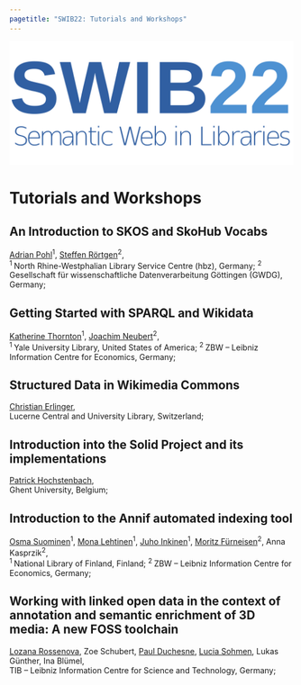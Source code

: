 ```yaml
---
pagetitle: "SWIB22: Tutorials and Workshops"
---
```


<div id="main">

![swib logo](../images/swib.png) 


# Tutorials and Workshops



## An Introduction to SKOS and SkoHub Vocabs

<u>Adrian Pohl</u><sup>1</sup>, <u>Steffen Rörtgen</u><sup>2</sup>, <br />
<sup>1 </sup>North Rhine-Westphalian Library Service Centre (hbz), Germany; <sup>2 </sup>Gesellschaft für wissenschaftliche Datenverarbeitung Göttingen (GWDG), Germany; 



## Getting Started with SPARQL and Wikidata

<u>Katherine Thornton</u><sup>1</sup>, <u>Joachim Neubert</u><sup>2</sup>, <br />
<sup>1 </sup>Yale University Library, United States of America; <sup>2 </sup>ZBW – Leibniz Information Centre for Economics, Germany; 



## Structured Data in Wikimedia Commons

<u>Christian Erlinger</u>, <br />
Lucerne Central and University Library, Switzerland; 



## Introduction into the Solid Project and its implementations

<u>Patrick Hochstenbach</u>, <br />
Ghent University, Belgium; 



## Introduction to the Annif automated indexing tool

<u>Osma Suominen</u><sup>1</sup>, <u>Mona Lehtinen</u><sup>1</sup>, <u>Juho Inkinen</u><sup>1</sup>, <u>Moritz Fürneisen</u><sup>2</sup>, Anna Kasprzik<sup>2</sup>, <br />
<sup>1 </sup>National Library of Finland, Finland; <sup>2 </sup>ZBW – Leibniz Information Centre for Economics, Germany; 



## Working with linked open data in the context of annotation and semantic enrichment of 3D media: A new FOSS toolchain

<u>Lozana Rossenova</u>, Zoe Schubert, <u>Paul Duchesne</u>, <u>Lucia Sohmen</u>, Lukas Günther, Ina Blümel, <br />
TIB – Leibniz Information Centre for Science and Technology, Germany; 



